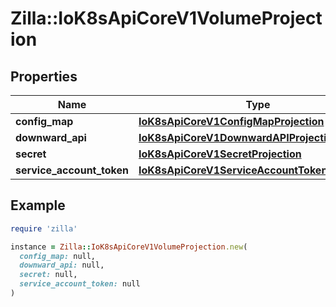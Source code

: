 # Zilla::IoK8sApiCoreV1VolumeProjection

## Properties

| Name | Type | Description | Notes |
| ---- | ---- | ----------- | ----- |
| **config_map** | [**IoK8sApiCoreV1ConfigMapProjection**](IoK8sApiCoreV1ConfigMapProjection.md) |  | [optional] |
| **downward_api** | [**IoK8sApiCoreV1DownwardAPIProjection**](IoK8sApiCoreV1DownwardAPIProjection.md) |  | [optional] |
| **secret** | [**IoK8sApiCoreV1SecretProjection**](IoK8sApiCoreV1SecretProjection.md) |  | [optional] |
| **service_account_token** | [**IoK8sApiCoreV1ServiceAccountTokenProjection**](IoK8sApiCoreV1ServiceAccountTokenProjection.md) |  | [optional] |

## Example

```ruby
require 'zilla'

instance = Zilla::IoK8sApiCoreV1VolumeProjection.new(
  config_map: null,
  downward_api: null,
  secret: null,
  service_account_token: null
)
```


